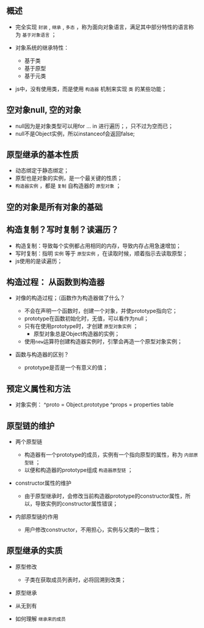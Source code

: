 ## 概述

* 完全实现 `封装` , `继承` , `多态` ，称为面向对象语言，满足其中部分特性的语言称为 `基于对象语言` ；

* 对象系统的继承特性：
  + 基于类
  + 基于原型
  + 基于元类

* js中，没有使用类，而是使用 `构造器` 机制来实现 `类` 的某些功能；

## 空对象null, 空的对象

* null因为是对象类型可以用for ... in 进行遍历；，只不过为空而已；
* null不是Object实例，所以instanceof会返回false; 

## 原型继承的基本性质

* 动态绑定于静态绑定；
* 原型也是对象的实例，是一个最关键的性质；
* `构造器实例` ，都是 `复制` 自构造器的 `原型对象` ；

## 空的对象是所有对象的基础

## 构造复制？写时复制？读遍历？

* 构造复制：导致每个实例都占用相同的内存，导致内存占用急速增加；
* 写时复制：指明 `实例` 等于 `原型实例` ，在读取时候，顺着指示去读取原型；
* js使用的是读遍历；

## 构造过程： 从函数到构造器

* 对像的构造过程；（函数作为构造器做了什么？
  + 不会在声明一个函数时，创建一个对象，并使prototype指向它；
  + prototype在函数初始化时，无值，可以看作为null；
  + 只有在使用prototype时，才创建 `原型对象实例` ；
    - 原型对象总是Object构造器的实例；
  + 使用`new`运算符创建构造器实例时，引擎会再造一个原型对象实例；

* 函数与构造器的区别？
  + prototype是否是一个有意义的值；

## 预定义属性和方法

* 对象实例： ^proto = Object.prototype ^props = properties table

## 原型链的维护

* 两个原型链
  + 构造器有一个prototype的成员，实例有一个指向原型的属性，称为 `内部原型链` ；
  + 以便和构造器的prototype组成 `构造器原型链` ；

* constructor属性的维护
  + 由于原型继承时，会修改当前构造器prototype的constructor属性，所以，导致实例的constructor属性错误；

* 内部原型链的作用
  + 用户修改constructor，不用担心，实例与父类的一致性；

## 原型继承的实质

* 原型修改
  + 子类在获取成员列表时，必将回溯到改类；

* 原型继承

* 从无到有

* 如何理解 `继承来的成员`
